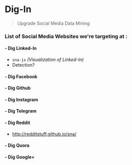 # Dig-In
> Upgrade Social Media Data Mining

### List of Social Media Websites we're targeting at :

#### - Dig Linked-In

- `sna-js` _(Visualization of Linked-In)_
- Detection?

#### - Dig Facebook


#### - Dig Github


#### - Dig Instagram


#### - Dig Telegram


#### - Dig Reddit

- http://redditstuff.github.io/sna/

#### - Dig Quora


#### - Dig Google+





